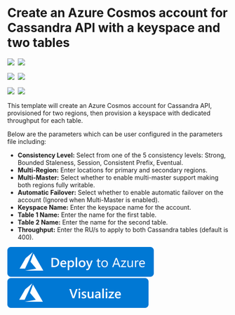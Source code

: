# Create an Azure Cosmos account for Cassandra API with a keyspace and two tables

<IMG SRC="https://azurequickstartsservice.blob.core.windows.net/badges/101-cosmosdb-cassandra/PublicLastTestDate.svg" />&nbsp;
<IMG SRC="https://azurequickstartsservice.blob.core.windows.net/badges/101-cosmosdb-cassandra/PublicDeployment.svg" />&nbsp;

<IMG SRC="https://azurequickstartsservice.blob.core.windows.net/badges/101-cosmosdb-cassandra/FairfaxLastTestDate.svg" />&nbsp;
<IMG SRC="https://azurequickstartsservice.blob.core.windows.net/badges/101-cosmosdb-cassandra/FairfaxDeployment.svg" />&nbsp;

<IMG SRC="https://azurequickstartsservice.blob.core.windows.net/badges/101-cosmosdb-cassandra/BestPracticeResult.svg" />&nbsp;
<IMG SRC="https://azurequickstartsservice.blob.core.windows.net/badges/101-cosmosdb-cassandra/CredScanResult.svg" />&nbsp;

This template will create an Azure Cosmos account for Cassandra API, provisioned for two regions, then provision a keyspace with dedicated throughput for each table.

Below are the parameters which can be user configured in the parameters file including:

- **Consistency Level:** Select from one of the 5 consistency levels: Strong, Bounded Staleness, Session, Consistent Prefix, Eventual.
- **Multi-Region:** Enter locations for primary and secondary regions.
- **Multi-Master:** Select whether to enable multi-master support making both regions fully writable.
- **Automatic Failover:** Select whether to enable automatic failover on the account (Ignored when Multi-Master is enabled).
- **Keyspace Name:** Enter the keyspace name for the account.
- **Table 1 Name:** Enter the name for the first table.
- **Table 2 Name:** Enter the name for the second table.
- **Throughput:** Enter the RU/s to apply to both Cassandra tables (default is 400).

<a href="https://portal.azure.com/#create/Microsoft.Template/uri/https%3A%2F%2Fraw.githubusercontent.com%2FAzure%2Fazure-quickstart-templates%2Fmaster%2F101-cosmosdb-cassandra%2Fazuredeploy.json" target="_blank">
    <img src="https://raw.githubusercontent.com/Azure/azure-quickstart-templates/master/1-CONTRIBUTION-GUIDE/images/deploytoazure.svg?sanitize=true"/>
</a>
<a href="http://armviz.io/#/?load=https%3A%2F%2Fraw.githubusercontent.com%2FAzure%2Fazure-quickstart-templates%2Fmaster%2F101-cosmosdb-cassandra%2Fazuredeploy.json" target="_blank">
    <img src="https://raw.githubusercontent.com/Azure/azure-quickstart-templates/master/1-CONTRIBUTION-GUIDE/images/visualizebutton.svg?sanitize=true"/>
</a>
